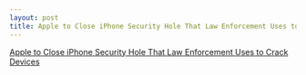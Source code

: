 ```yaml
---
layout: post
title: Apple to Close iPhone Security Hole That Law Enforcement Uses to Crack Devices
---
```


[Apple to Close iPhone Security Hole That Law Enforcement Uses to Crack Devices](https://www.nytimes.com/2018/06/13/technology/apple-iphone-police.html)
